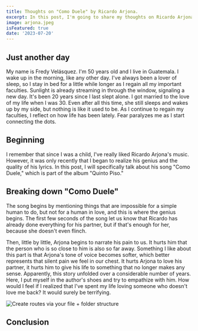 ```yaml
---
title: Thoughts on "Como Duele" by Ricardo Arjona.
excerpt: In this post, I'm going to share my thoughts on Ricardo Arjona's song "Como Duele." In an exercise of schizophrenia, I want to discuss this from different perspectives.
image: arjona.jpeg
isFeatured: true
date: '2023-07-20'
---
```


## Just another day

My name is Fredy Velásquez. I'm 50 years old and I live in Guatemala. I wake up in the morning, like any other day. I've always been a lover of sleep, so I stay in bed for a little while longer as I regain all my important faculties. Sunlight is already streaming in through the window, signaling a new day. It's been 20 years since I last slept alone. I got married to the love of my life when I was 30. Even after all this time, she still sleeps and wakes up by my side, but nothing is like it used to be. As I continue to regain my faculties, I reflect on how life has been lately. Fear paralyzes me as I start connecting the dots.



## Beginning

I remember that since I was a child, I've really liked Ricardo Arjona's music. However, it was only recently that I began to realize his genius and the quality of his lyrics. In this post, I will specifically talk about his song "Como Duele," which is part of the album "Quinto Piso."

## Breaking down "Como Duele"

The song begins by mentioning things that are impossible for a simple human to do, but not for a human in love, and this is where the genius begins. The first few seconds of the song let us know that Ricardo has already done everything for his partner, but if that's enough for her, because she doesn't even flinch.

Then, little by little, Arjona begins to narrate his pain to us. It hurts him that the person who is so close to him is also so far away. Something I like about this part is that Arjona's tone of voice becomes softer, which better represents that silent pain we feel in our chest. It hurts Arjona to love his partner, it hurts him to give his life to something that no longer makes any sense. Apparently, this story unfolded over a considerable number of years. Here, I put myself in the author's shoes and try to empathize with him. How would I feel if I realized that I've spent my life loving someone who doesn't love me back? It would surely be terrifying.

![Create routes via your file + folder structure](arjona4.jpeg)

## Conclusion
